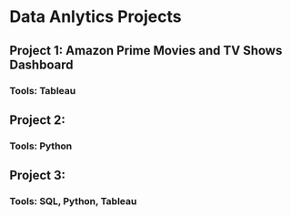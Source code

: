 # Data Anlytics Projects

## Project 1: Amazon Prime Movies and TV Shows Dashboard

### Tools: Tableau

## Project 2: 

### Tools: Python

## Project 3: 

### Tools: SQL, Python, Tableau
